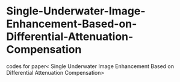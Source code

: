 # Single-Underwater-Image-Enhancement-Based-on-Differential-Attenuation-Compensation
codes for paper&lt; Single Underwater Image Enhancement Based on Differential Attenuation Compensation>

